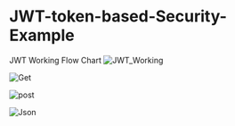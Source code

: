 # JWT-token-based-Security-Example

JWT Working Flow Chart
![JWT_Working](https://user-images.githubusercontent.com/57706022/151702851-332535e3-970c-456d-a9cc-12a148ab9d63.png)

![Get](https://user-images.githubusercontent.com/57706022/151702664-33fb9e35-3018-4290-a7c5-9c19dfe92f18.png)

![post](https://user-images.githubusercontent.com/57706022/151702767-eb253338-0128-40bc-91e6-aa04e1747878.png)

![Json](https://user-images.githubusercontent.com/57706022/151702807-3ba60eee-ebbe-4cf6-933a-f5704692cc2f.png)



